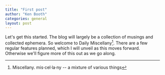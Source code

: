 ```yaml
---
title: "First post"
author: "Ken Booth"
categories: general
layout: post
---
```


Let's get this started. The blog will largely be a collection of musings and collected ephemera. So welcome to Daily Miscellany[^1]. There are a few regular features planned, which I will unveil as this moves forward. Otherwise we'll figure more of this out as we go along.

[^1]: Miscellany. mis·​cel·​la·​ny -- a mixture of various things
